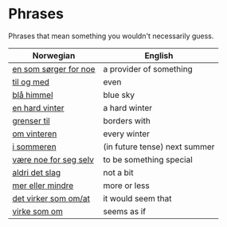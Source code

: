 # Phrases

Phrases that mean something you wouldn't necessarily guess.

| Norwegian | English |
| --- | --- |
| [en som sørger for noe](https://www.ordnett.no/search?language=no&phrase=en%20som%20sørger%20for%20noe) | a provider of something |
| [til og med](https://www.ordnett.no/search?language=no&phrase=til%20og%20med) | even |
| [blå himmel](https://www.ordnett.no/search?language=no&phrase=blå%20himmel) | blue sky |
| [en hard vinter](https://www.ordnett.no/search?language=no&phrase=en%20hard%20vinter) | a hard winter |
| [grenser til](https://www.ordnett.no/search?language=no&phrase=grenser%20til) | borders with |
| [om vinteren](https://www.ordnett.no/search?language=no&phrase=om%20vinteren) | every winter |
| [i sommeren](https://www.ordnett.no/search?language=no&phrase=i%20sommeren) | (in future tense) next summer |
| [være noe for seg selv](https://www.ordnett.no/search?language=no&phrase=være%20noe%20for%20seg%20selv) | to be something special |
| [aldri det slag](https://www.ordnett.no/search?language=no&phrase=aldri%20det%20slag) | not a bit |
| [mer eller mindre](https://www.ordnett.no/search?language=no&phrase=mer%20eller%20mindre) | more or less |
| [det virker som om/at](https://www.ordnett.no/search?language=no&phrase=det%20virker%20som%20om/at) | it would seem that |
| [virke som om](https://www.ordnett.no/search?language=no&phrase=virke%20som%20om) | seems as if |

